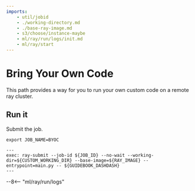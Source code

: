```yaml
---
imports:
    - util/jobid
    - ./working-directory.md
    - ./base-ray-image.md
    - s3/choose/instance-maybe
    - ml/ray/run/logs/init.md
    - ml/ray/start
---
```


# Bring Your Own Code

This path provides a way for you to run your own custom code on a remote ray cluster.

## Run it

Submit the job.

```shell
export JOB_NAME=BYOC
```

```shell
---
exec: ray-submit --job-id ${JOB_ID} --no-wait --working-dir=${CUSTOM_WORKING_DIR} --base-image=${RAY_IMAGE} --entrypoint=main.py -- ${GUIDEBOOK_DASHDASH}
---
```

--8<-- "ml/ray/run/logs"
